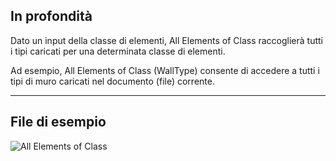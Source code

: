 ## In profondità
Dato un input della classe di elementi, All Elements of Class raccoglierà tutti i tipi caricati per una determinata classe di elementi.

Ad esempio, All Elements of Class (WallType) consente di accedere a tutti i tipi di muro caricati nel documento (file) corrente.
___
## File di esempio

![All Elements of Class](./DSRevitNodesUI.ElementsOfType_img.jpg)
